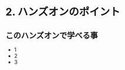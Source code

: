 # 2. ハンズオンのポイント

## このハンズオンで学べる事 <a href="#2-hansuonnohointo" id="2-hansuonnohointo"></a>

* 1
* 2
* 3

